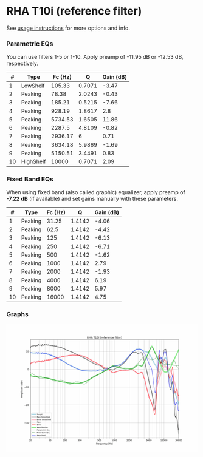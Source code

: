 # RHA T10i (reference filter)
See [usage instructions](https://github.com/jaakkopasanen/AutoEq#usage) for more options and info.

### Parametric EQs
You can use filters 1-5 or 1-10. Apply preamp of -11.95 dB or -12.53 dB, respectively.

|   # | Type      |   Fc (Hz) |      Q |   Gain (dB) |
|-----|-----------|-----------|--------|-------------|
|   1 | LowShelf  |    105.33 | 0.7071 |       -3.47 |
|   2 | Peaking   |     78.38 | 2.0243 |       -0.43 |
|   3 | Peaking   |    185.21 | 0.5215 |       -7.66 |
|   4 | Peaking   |    928.19 | 1.8617 |        2.8  |
|   5 | Peaking   |   5734.53 | 1.6505 |       11.86 |
|   6 | Peaking   |   2287.5  | 4.8109 |       -0.82 |
|   7 | Peaking   |   2936.17 | 6      |        0.71 |
|   8 | Peaking   |   3634.18 | 5.9869 |       -1.69 |
|   9 | Peaking   |   5150.51 | 3.4491 |        0.83 |
|  10 | HighShelf |  10000    | 0.7071 |        2.09 |

### Fixed Band EQs
When using fixed band (also called graphic) equalizer, apply preamp of **-7.22 dB** (if available) and set gains manually with these parameters.

|   # | Type    |   Fc (Hz) |      Q |   Gain (dB) |
|-----|---------|-----------|--------|-------------|
|   1 | Peaking |     31.25 | 1.4142 |       -4.06 |
|   2 | Peaking |     62.5  | 1.4142 |       -4.42 |
|   3 | Peaking |    125    | 1.4142 |       -6.13 |
|   4 | Peaking |    250    | 1.4142 |       -6.71 |
|   5 | Peaking |    500    | 1.4142 |       -1.62 |
|   6 | Peaking |   1000    | 1.4142 |        2.79 |
|   7 | Peaking |   2000    | 1.4142 |       -1.93 |
|   8 | Peaking |   4000    | 1.4142 |        6.19 |
|   9 | Peaking |   8000    | 1.4142 |        5.97 |
|  10 | Peaking |  16000    | 1.4142 |        4.75 |

### Graphs
![](./RHA%20T10i%20(reference%20filter).png)
